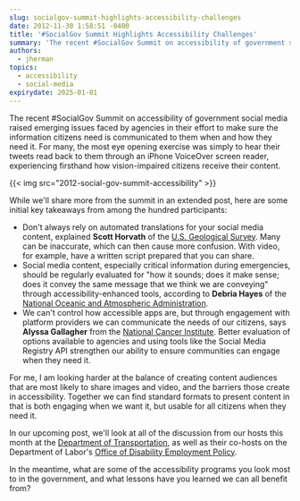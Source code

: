 ```yaml
---
slug: socialgov-summit-highlights-accessibility-challenges
date: 2012-11-30 1:58:51 -0400
title: '#SocialGov Summit Highlights Accessibility Challenges'
summary: 'The recent #SocialGov Summit on accessibility of government social media raised emerging issues faced by agencies in their effort to make sure the information citizens need is communicated to them when and how they need it.'
authors:
  - jherman
topics:
  - accessibility
  - social-media
expirydate: 2025-01-01
---
```


The recent #SocialGov Summit on accessibility of government social media raised emerging issues faced by agencies in their effort to make sure the information citizens need is communicated to them when and how they need it. For many, the most eye opening exercise was simply to hear their tweets read back to them through an iPhone VoiceOver screen reader, experiencing firsthand how vision-impaired citizens receive their content.

{{< img src="2012-social-gov-summit-accessibility" >}}

While we'll share more from the summit in an extended post, here are some initial key takeaways from among the hundred participants:

  * Don't always rely on automated translations for your social media content, explained **Scott Horvath** of the [U.S. Geological Survey](http://www.usgs.gov/). Many can be inaccurate, which can then cause more confusion. With video, for example, have a written script prepared that you can share.
  * Social media content, especially critical information during emergencies, should be regularly evaluated for "how it sounds; does it make sense; does it convey the same message that we think we are conveying" through accessibility-enhanced tools, according to **Debria Hayes** of the [National Oceanic and Atmospheric Administration](https://www.noaa.gov).
  * We can't control how accessible apps are, but through engagement with platform providers we can communicate the needs of our citizens, says **Alyssa Gallagher** from the [National Cancer Institute](http://www.cancer.gov/). Better evaluation of options available to agencies and using tools like the Social Media Registry API strengthen our ability to ensure communities can engage when they need it.

For me, I am looking harder at the balance of creating content audiences that are most likely to share images and video, and the barriers those create in accessibility. Together we can find standard formats to present content in that is both engaging when we want it, but usable for all citizens when they need it.

In our upcoming post, we'll look at all of the discussion from our hosts this month at the [Department of Transportation](http://www.dot.gov), as well as their co-hosts on the Department of Labor's [Office of Disability Employment Policy](http://www.dol.gov/odep/).

In the meantime, what are some of the accessibility programs you look most to in the government, and what lessons have you learned we can all benefit from?
